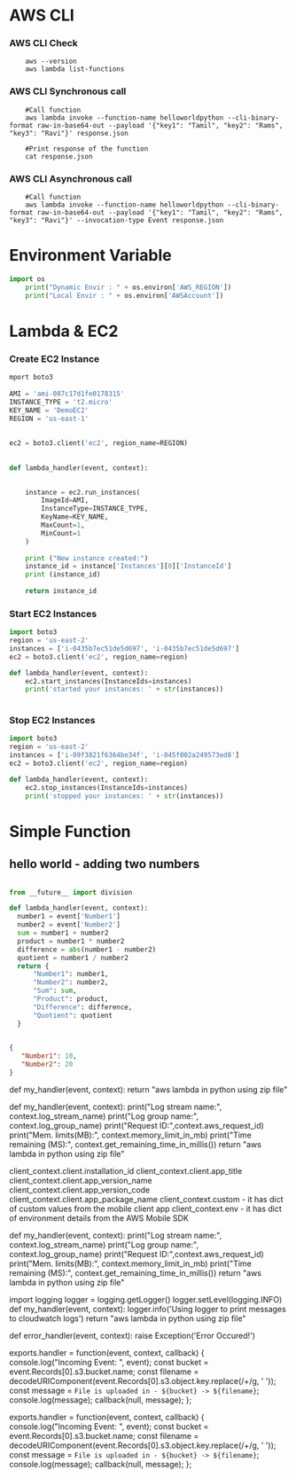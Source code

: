 # AWS CLI 
### AWS CLI Check
```
	aws --version
	aws lambda list-functions
```

### AWS CLI Synchronous call 
```
    #Call function
    aws lambda invoke --function-name helloworldpython --cli-binary-format raw-in-base64-out --payload '{"key1": "Tamil", "key2": "Rams", "key3": "Ravi"}' response.json  
    
    #Print response of the function
    cat response.json
```


### AWS CLI Asynchronous call 
```
	#Call function
	aws lambda invoke --function-name helloworldpython --cli-binary-format raw-in-base64-out --payload '{"key1": "Tamil", "key2": "Rams", "key3": "Ravi"}' --invocation-type Event response.json  
```

# Environment Variable

```py
import os
    print("Dynamic Envir : " + os.environ['AWS_REGION'])
    print("Local Envir : " + os.environ['AWSAccount'])

```


# Lambda & EC2 

### Create EC2 Instance
```py
mport boto3
 
AMI = 'ami-087c17d1fe0178315'
INSTANCE_TYPE = 't2.micro'
KEY_NAME = 'DemoEC2'
REGION = 'us-east-1'
 
 
ec2 = boto3.client('ec2', region_name=REGION)
 
 
def lambda_handler(event, context):
 

    instance = ec2.run_instances(
        ImageId=AMI,
        InstanceType=INSTANCE_TYPE,
        KeyName=KEY_NAME,
        MaxCount=1,
        MinCount=1
    )
   
    print ("New instance created:")
    instance_id = instance['Instances'][0]['InstanceId']
    print (instance_id)
 
    return instance_id
 ```
 
### Start EC2 Instances

```py
import boto3
region = 'us-east-2'
instances = ['i-0435b7ec51de5d697', 'i-0435b7ec51de5d697']
ec2 = boto3.client('ec2', region_name=region)

def lambda_handler(event, context):
    ec2.start_instances(InstanceIds=instances)
    print('started your instances: ' + str(instances))
    
 ```
 
### Stop EC2 Instances
```py
import boto3
region = 'us-east-2'
instances = ['i-09f3821f6364be34f', 'i-045f002a249573ed8']
ec2 = boto3.client('ec2', region_name=region)

def lambda_handler(event, context):
    ec2.stop_instances(InstanceIds=instances)
    print('stopped your instances: ' + str(instances))

```
 
 # Simple Function
 ## hello world - adding two numbers
 ```py
 
 from __future__ import division

def lambda_handler(event, context):
   number1 = event['Number1']
   number2 = event['Number2']
   sum = number1 + number2
   product = number1 * number2
   difference = abs(number1 - number2)
   quotient = number1 / number2
   return {
       "Number1": number1,
       "Number2": number2,
       "Sum": sum,
       "Product": product,
       "Difference": difference,
       "Quotient": quotient
   }
   
```
   
```json   
{
   "Number1": 10,
   "Number2": 20
}
```



def my_handler(event, context):
   return "aws lambda in python using zip file"


def my_handler(event, context):
   print("Log stream name:", context.log_stream_name)
   print("Log group name:",  context.log_group_name)
   print("Request ID:",context.aws_request_id)
   print("Mem. limits(MB):", context.memory_limit_in_mb)
   print("Time remaining (MS):", context.get_remaining_time_in_millis())
   return "aws lambda in python using zip file"


client_context.client.installation_id
client_context.client.app_title
client_context.client.app_version_name
client_context.client.app_version_code
client_context.client.app_package_name
client_context.custom - it has dict of custom values from the mobile client app
client_context.env - it has dict of environment details from the AWS Mobile SDK



def my_handler(event, context):
   print("Log stream name:", context.log_stream_name)
   print("Log group name:",  context.log_group_name)
   print("Request ID:",context.aws_request_id)
   print("Mem. limits(MB):", context.memory_limit_in_mb)
   print("Time remaining (MS):", context.get_remaining_time_in_millis())
   return "aws lambda in python using zip file"



import logging
logger = logging.getLogger()
logger.setLevel(logging.INFO)
def my_handler(event, context):
   logger.info('Using logger to print messages to cloudwatch logs')
   return "aws lambda in python using zip file"




def error_handler(event, context):
   raise Exception('Error Occured!')


exports.handler = function(event, context, callback) {
   console.log("Incoming Event: ", event);
   const bucket = event.Records[0].s3.bucket.name;
   const filename = decodeURIComponent(event.Records[0].s3.object.key.replace(/\+/g, ' '));
   const message = `File is uploaded in - ${bucket} -> ${filename}`;
   console.log(message);
   callback(null, message);
};



exports.handler = function(event, context, callback) {
   console.log("Incoming Event: ", event);
   const bucket = event.Records[0].s3.bucket.name;
   const filename = decodeURIComponent(event.Records[0].s3.object.key.replace(/\+/g, ' '));
   const message = `File is uploaded in - ${bucket} -> ${filename}`;
   console.log(message);
   callback(null, message);
};


